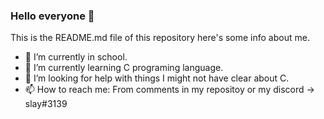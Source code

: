 ### Hello everyone 👋

This is the README.md file of this repository here's some info about me.

- 🔭 I’m currently in school.
- 🌱 I’m currently learning C programing language.
- 🤔 I’m looking for help with things I might not have clear about C.
- 📫 How to reach me: From comments in my repositoy or my discord -> slay#3139
